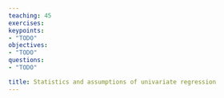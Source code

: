 ```yaml
---
teaching: 45
exercises: 
keypoints:
- "TODO"
objectives:
- "TODO"
questions:
- "TODO"

title: Statistics and assumptions of univariate regression
---
```


